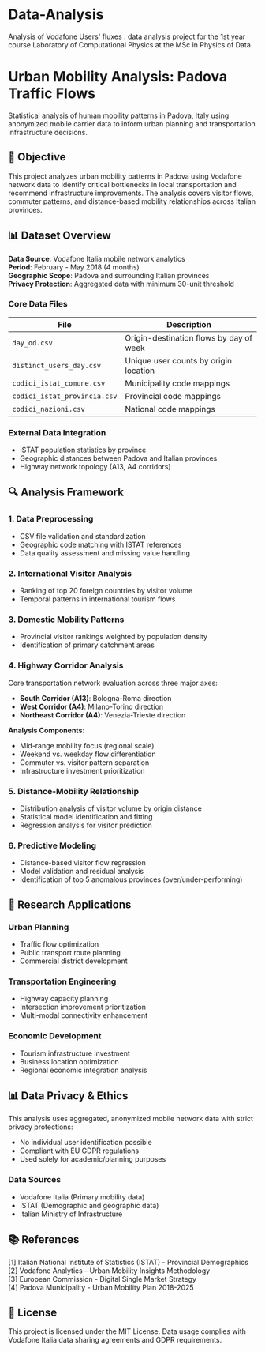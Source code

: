 # Data-Analysis
Analysis of Vodafone Users' fluxes : data analysis project for the 1st year course Laboratory of Computational Physics at the MSc in Physics of Data
# Urban Mobility Analysis: Padova Traffic Flows


Statistical analysis of human mobility patterns in Padova, Italy using anonymized mobile carrier data to inform urban planning and transportation infrastructure decisions.

## 🎯 Objective

This project analyzes urban mobility patterns in Padova using Vodafone network data to identify critical bottlenecks in local transportation and recommend infrastructure improvements. The analysis covers visitor flows, commuter patterns, and distance-based mobility relationships across Italian provinces.

## 📊 Dataset Overview

**Data Source**: Vodafone Italia mobile network analytics  
**Period**: February - May 2018 (4 months)  
**Geographic Scope**: Padova and surrounding Italian provinces  
**Privacy Protection**: Aggregated data with minimum 30-unit threshold

### Core Data Files

| File | Description |
|------|-------------|
| `day_od.csv` | Origin-destination flows by day of week |
| `distinct_users_day.csv` | Unique user counts by origin location |
| `codici_istat_comune.csv` | Municipality code mappings |
| `codici_istat_provincia.csv` | Provincial code mappings |
| `codici_nazioni.csv` | National code mappings |

### External Data Integration
- ISTAT population statistics by province
- Geographic distances between Padova and Italian provinces
- Highway network topology (A13, A4 corridors)

## 🔍 Analysis Framework

### 1. Data Preprocessing
- CSV file validation and standardization
- Geographic code matching with ISTAT references
- Data quality assessment and missing value handling

### 2. International Visitor Analysis
- Ranking of top 20 foreign countries by visitor volume
- Temporal patterns in international tourism flows

### 3. Domestic Mobility Patterns
- Provincial visitor rankings weighted by population density
- Identification of primary catchment areas

### 4. Highway Corridor Analysis
Core transportation network evaluation across three major axes:
- **South Corridor (A13)**: Bologna-Roma direction
- **West Corridor (A4)**: Milano-Torino direction  
- **Northeast Corridor (A4)**: Venezia-Trieste direction

**Analysis Components**:
- Mid-range mobility focus (regional scale)
- Weekend vs. weekday flow differentiation
- Commuter vs. visitor pattern separation
- Infrastructure investment prioritization

### 5. Distance-Mobility Relationship
- Distribution analysis of visitor volume by origin distance
- Statistical model identification and fitting
- Regression analysis for visitor prediction

### 6. Predictive Modeling
- Distance-based visitor flow regression
- Model validation and residual analysis
- Identification of top 5 anomalous provinces (over/under-performing)




## 🎯 Research Applications

### Urban Planning
- Traffic flow optimization
- Public transport route planning
- Commercial district development

### Transportation Engineering  
- Highway capacity planning
- Intersection improvement prioritization
- Multi-modal connectivity enhancement

### Economic Development
- Tourism infrastructure investment
- Business location optimization
- Regional economic integration analysis

## 📊 Data Privacy & Ethics

This analysis uses aggregated, anonymized mobile network data with strict privacy protections:
- No individual user identification possible
- Compliant with EU GDPR regulations
- Used solely for academic/planning purposes



### Data Sources
- Vodafone Italia (Primary mobility data)
- ISTAT (Demographic and geographic data)
- Italian Ministry of Infrastructure

## 📚 References

[1] Italian National Institute of Statistics (ISTAT) - Provincial Demographics  
[2] Vodafone Analytics - Urban Mobility Insights Methodology  
[3] European Commission - Digital Single Market Strategy  
[4] Padova Municipality - Urban Mobility Plan 2018-2025

## 📄 License

This project is licensed under the MIT License. Data usage complies with Vodafone Italia data sharing agreements and GDPR requirements.


